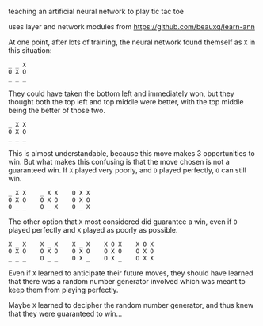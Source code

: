teaching an artificial neural network to play tic tac toe

uses layer and network modules from https://github.com/beauxq/learn-ann



At one point, after lots of training, the neural network found themself as `X` in this situation:

    _ _ X
    O X O
    _ _ _

They could have taken the bottom left and immediately won, but they thought both the top left and top middle were better, with the top middle being the better of those two.

    _ X X
    O X O
    _ _ _

This is almost understandable, because this move makes 3 opportunities to win. But what makes this confusing is that the move chosen is not a guaranteed win.
If `X` played very poorly, and `O` played perfectly, `O` can still win.

    _ X X    _ X X    O X X
    O X O    O X O    O X O
    O _ _    O _ X    O _ X

The other option that `X` most considered did guarantee a win, even if `O` played perfectly and `X` played as poorly as possible.

    X _ X    X _ X    X _ X    X O X    X O X
    O X O    O X O    O X O    O X O    O X O
    _ _ _    O _ _    O X _    O X _    O X X

Even if `X` learned to anticipate their future moves, they should have learned that there was a random number generator involved which was meant to keep them from playing perfectly.

Maybe `X` learned to decipher the random number generator, and thus knew that they were guaranteed to win...
